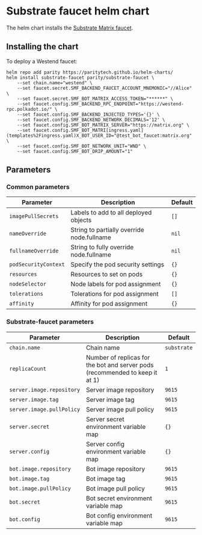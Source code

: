 # Substrate faucet helm chart

The helm chart installs the [Substrate Matrix faucet](https://github.com/paritytech/substrate-matrix-faucet).

## Installing the chart

To deploy a Westend faucet:
```console
helm repo add parity https://paritytech.github.io/helm-charts/
helm install substrate-faucet parity/substrate-faucet \
    --set chain.name="westend" \
    --set faucet.secret.SMF_BACKEND_FAUCET_ACCOUNT_MNEMONIC="//Alice" \
    --set faucet.secret.SMF_BOT_MATRIX_ACCESS_TOKEN="******" \
    --set faucet.config.SMF_BACKEND_RPC_ENDPOINT="https://westend-rpc.polkadot.io/" \
    --set faucet.config.SMF_BACKEND_INJECTED_TYPES='{}' \
    --set faucet.config.SMF_BACKEND_NETWORK_DECIMALS='12' \
    --set faucet.config.SMF_BOT_MATRIX_SERVER="https://matrix.org" \
    --set faucet.config.SMF_BOT_MATRI[ingress.yaml](templates%2Fingress.yaml)X_BOT_USER_ID="@test_bot_faucet:matrix.org" \
    --set faucet.config.SMF_BOT_NETWORK_UNIT="WND" \
    --set faucet.config.SMF_BOT_DRIP_AMOUNT="1"
```

## Parameters

### Common parameters

| Parameter            | Description                                | Default                        |
|----------------------|--------------------------------------------|--------------------------------|
| `imagePullSecrets`   | Labels to add to all deployed objects      | `[]`                           |
| `nameOverride`       | String to partially override node.fullname | `nil`                          |
| `fullnameOverride`   | String to fully override node.fullname     | `nil`                          |
| `podSecurityContext` | Specify the pod security settings          | `{}`                           |  
| `resources`          | Resources to set on pods                   | `{}`                           |  
| `nodeSelector`       | Node labels for pod assignment             | `{}`                           |  
| `tolerations`        | Tolerations for pod assignment             | `[]`                           |  
| `affinity`           | Affinity for pod assignment                | `{}`                           |  

### Substrate-faucet parameters

| Parameter                 | Description                                                                  | Default     |
|---------------------------|------------------------------------------------------------------------------|-------------|
| `chain.name`              | Chain name                                                                   | `substrate` |
| `replicaCount`            | Number of replicas for the bot and server pods (recommended to keep it at 1) | `1`         |
| `server.image.repository` | Server image repository                                                      | `9615`      |
| `server.image.tag`        | Server image tag                                                             | `9615`      |
| `server.image.pullPolicy` | Server image pull policy                                                     | `9615`      |
| `server.secret`           | Server secret environment variable map                                       | `{}`        |
| `server.config`           | Server config environment variable map                                       | `{}`        |
| `bot.image.repository`    | Bot image repository                                                         | `9615`      |
| `bot.image.tag`           | Bot image tag                                                                | `9615`      |
| `bot.image.pullPolicy`    | Bot image pull policy                                                        | `9615`      |
| `bot.secret`              | Bot secret environment variable map                                          | `9615`      |
| `bot.config`              | Bot config environment variable map                                          | `9615`      |
